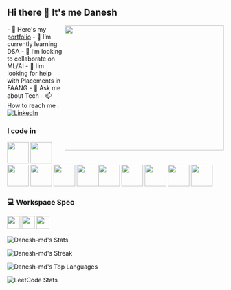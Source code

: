 ## Hi there 👋 It's me Danesh

<img align="right" width="370" height="290" src="https://i.pinimg.com/originals/47/f0/34/47f0342cec72b800463bf003eac1257e.gif">
- 🔭 Here's my <a href="https://terminal-portfolio-kappa-smoky.vercel.app/" target="_blank">portfolio</a>                                                 
- 🌱 I’m currently learning DSA
- 👯 I’m looking to collaborate on ML/AI
- 🤔 I’m looking for help with Placements in FAANG
- 💬 Ask me about Tech
- 📫 How to reach me : <br />
<a href="https://www.linkedin.com/in/danesh-md/" target="_blank">
    <img src="https://img.shields.io/badge/LinkedIn-0077B5?style=for-the-badge&logo=linkedin&logoColor=white" alt="LinkedIn" />
</a>


### I code in
<img height="50" width="50" src="https://img.icons8.com/color/48/000000/python.png" /> <img height="50" width="50" src="https://img.icons8.com/color/48/000000/c-programming.png" /> <img height="50" width="50" src="https://img.icons8.com/color/48/000000/java-coffee-cup-logo.png" /> <img height="50" width="50" src="https://img.icons8.com/color/48/000000/html-5.png" /> <img height="50" width="50" src="https://img.icons8.com/color/48/000000/css3.png" /> <img height="50" width="50" src="https://img.icons8.com/color/48/000000/javascript.png"/><img height="50" width="50" src="https://img.icons8.com/color/48/000000/tensorflow.png"/> <img height="50" width="50" src="https://img.icons8.com/color/48/000000/react-native.png"/> <img height="50" width="50" src="https://img.icons8.com/color/48/000000/mysql-logo.png"/> <img height="50" width="50" src="https://img.icons8.com/color/48/000000/mongodb.png"/> <img height="50" width="50" src="https://img.icons8.com/color/48/000000/nodejs.png"/>

### 💻 Workspace Spec
<img height="30" src="https://img.shields.io/badge/Windows-Laptop-0078D4?style=for-the-badge&logo=windows&logoColor=white"/> <img height="30" src="https://img.shields.io/badge/NVIDIA-RTX_3050-76B900?style=for-the-badge&logo=nvidia&logoColor=white"/> <img height="30" src="https://img.shields.io/badge/Intel-Core_i5_11th_Gen-0071C5?style=for-the-badge&logo=intel&logoColor=white"/>
 
![Danesh-md's Stats](https://github-readme-stats.vercel.app/api?username=Danesh-md&theme=dark&show_icons=true&hide_border=true&count_private=true)

![Danesh-md's Streak](https://github-readme-streak-stats.herokuapp.com/?user=Danesh-md&theme=dark&hide_border=true)

![Danesh-md's Top Languages](https://github-readme-stats.vercel.app/api/top-langs/?username=Danesh-md&theme=dark&show_icons=true&hide_border=true&layout=compact)

![LeetCode Stats](https://leetcard.jacoblin.cool/JulAmrcwXd?theme=dark&font=Athiti&ext=contest)

